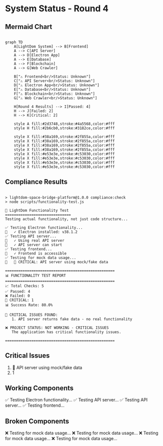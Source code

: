 
# System Status - Round 4

## Mermaid Chart
```mermaid

graph TD
    A[LightDom System] --> B[Frontend]
    A --> C[API Server]
    A --> D[Electron App]
    A --> E[Database]
    A --> F[Blockchain]
    A --> G[Web Crawler]
    
    B["⚠️ Frontend<br/>Status: Unknown"]
    C["⚠️ API Server<br/>Status: Unknown"]
    D["⚠️ Electron App<br/>Status: Unknown"]
    E["⚠️ Database<br/>Status: Unknown"]
    F["⚠️ Blockchain<br/>Status: Unknown"]
    G["⚠️ Web Crawler<br/>Status: Unknown"]
    
    H[Round 4 Results] --> I[Passed: 4]
    H --> J[Failed: 2]
    H --> K[Critical: 2]
    
    style A fill:#2d3748,stroke:#4a5568,color:#fff
    style H fill:#2b6cb0,stroke:#3182ce,color:#fff
    
    style X fill:#38a169,stroke:#2f855a,color:#fff
    style X fill:#38a169,stroke:#2f855a,color:#fff
    style X fill:#38a169,stroke:#2f855a,color:#fff
    style X fill:#38a169,stroke:#2f855a,color:#fff
    style X fill:#e53e3e,stroke:#c53030,color:#fff
    style X fill:#e53e3e,stroke:#c53030,color:#fff
    style X fill:#e53e3e,stroke:#c53030,color:#fff
    style X fill:#e53e3e,stroke:#c53030,color:#fff

```

## Compliance Results
```

> lightdom-space-bridge-platform@1.0.0 compliance:check
> node scripts/functionality-test.js

🚀 LightDom Functionality Test
==============================
Testing actual functionality, not just code structure...

✅ Testing Electron functionality...
🎉   ✓ Electron installed: v38.1.2
✅ Testing API server...
🎉   ✓ Using real API server
🎉   ✓ API server can start
✅ Testing frontend...
🎉   ✓ Frontend is accessible
✅ Testing for mock data usage...
🚨   🚨 CRITICAL: API server using mock/fake data

==================================================
📊 FUNCTIONALITY TEST REPORT
==================================================
📈 Total Checks: 5
✅ Passed: 4
❌ Failed: 0
🚨 CRITICAL: 1
📊 Success Rate: 80.0%

🚨 CRITICAL ISSUES FOUND:
   1. API server returns fake data - no real functionality

❌ PROJECT STATUS: NOT WORKING - CRITICAL ISSUES
   The application has critical functionality issues.

==================================================

```

## Critical Issues
1. 🚨    API server using mock/fake data
2. 1

## Working Components
✅ Testing Electron functionality...
✅ Testing API server...
✅ Testing API server...
✅ Testing frontend...

## Broken Components
❌ Testing for mock data usage...
❌ Testing for mock data usage...
❌ Testing for mock data usage...
❌ Testing for mock data usage...
